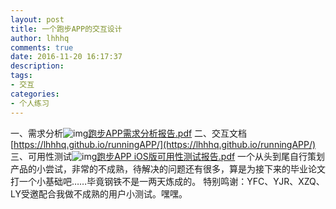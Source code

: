 ```yaml
---
layout: post
title: 一个跑步APP的交互设计
author: lhhhq
comments: true
date: 2016-11-20 16:17:37
description:
tags:
- 交互
categories:
- 个人练习
---
```


一、需求分析![img](http://ce.sysu.edu.cn/hope/CMSEditor/UEditor/dialogs/attachment/fileTypeImages/icon_pdf.gif)[跑步APP需求分析报告.pdf](http://ce.sysu.edu.cn/hope/UploadFiles/File/201611/63615275299589553236848.pdf)
二、交互文档
[https://lhhhq.github.io/runningAPP/](https://lhhhq.github.io/runningAPP/)
三、可用性测试![img](http://ce.sysu.edu.cn/hope/CMSEditor/UEditor/dialogs/attachment/fileTypeImages/icon_pdf.gif)[跑步APP iOS版可用性测试报告.pdf](http://ce.sysu.edu.cn/hope/UploadFiles/File/201611/63615275379461693550771.pdf)
一个从头到尾自行策划产品的小尝试，非常的不成熟，待解决的问题还有很多，算是为接下来的毕业论文打一个小基础吧……毕竟钢铁不是一两天炼成的。
特别鸣谢：YFC、YJR、XZQ、LY受邀配合我做不成熟的用户小测试。嘿嘿。
